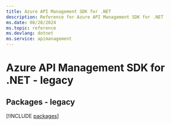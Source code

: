 ```yaml
---
title: Azure API Management SDK for .NET
description: Reference for Azure API Management SDK for .NET
ms.date: 08/28/2024
ms.topic: reference
ms.devlang: dotnet
ms.service: apimanagement
---
```

# Azure API Management SDK for .NET - legacy
## Packages - legacy
[!INCLUDE [packages](api-management-index.md)]